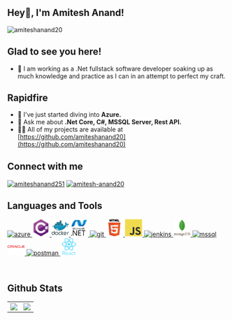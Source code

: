 ## Hey👋, I'm Amitesh Anand!  
<p align="left"> <img src="https://komarev.com/ghpvc/?username=amiteshanand20&label=Profile%20views&color=0e75b6&style=flat" alt="amiteshanand20" /> </p>


## Glad to see you here!  
- 💼 I am working as a .Net fullstack software developer soaking up as much knowledge and practice as I can in an attempt to perfect my craft.  

## Rapidfire
- 🌱 I've just started diving into **Azure.**
- 💬 Ask me about **.Net Core, C#, MSSQL Server, Rest API.**
- 👨‍💻 All of my projects are available at [https://github.com/amiteshanand20](https://github.com/amiteshanand20)



## Connect with me
<p align="left">
<a href="https://www.hackerrank.com/amiteshanand251" target="blank"><img align="center" src="https://raw.githubusercontent.com/rahuldkjain/github-profile-readme-generator/master/src/images/icons/Social/hackerrank.svg" alt="amiteshanand251" height="30" width="40" /></a>
  <a href="https://linkedin.com/in/amitesh-anand20" target="blank"><img align="center" src="https://raw.githubusercontent.com/rahuldkjain/github-profile-readme-generator/master/src/images/icons/Social/linked-in-alt.svg" alt="amitesh-anand20" height="30" width="40" /></a>

</p>

## Languages and Tools  
<div align="center">  
<p align="left"> <a href="https://azure.microsoft.com/en-in/" target="_blank" rel="noreferrer"> <img src="https://www.vectorlogo.zone/logos/microsoft_azure/microsoft_azure-icon.svg" alt="azure" width="40" height="40"/> </a> <a href="https://www.w3schools.com/cs/" target="_blank" rel="noreferrer"> <img src="https://raw.githubusercontent.com/devicons/devicon/master/icons/csharp/csharp-original.svg" alt="csharp" width="40" height="40"/> </a> <a href="https://www.docker.com/" target="_blank" rel="noreferrer"> <img src="https://raw.githubusercontent.com/devicons/devicon/master/icons/docker/docker-original-wordmark.svg" alt="docker" width="40" height="40"/> </a> <a href="https://dotnet.microsoft.com/" target="_blank" rel="noreferrer"> <img src="https://raw.githubusercontent.com/devicons/devicon/master/icons/dot-net/dot-net-original-wordmark.svg" alt="dotnet" width="40" height="40"/> </a> <a href="https://git-scm.com/" target="_blank" rel="noreferrer"> <img src="https://www.vectorlogo.zone/logos/git-scm/git-scm-icon.svg" alt="git" width="40" height="40"/> </a> <a href="https://www.w3.org/html/" target="_blank" rel="noreferrer"> <img src="https://raw.githubusercontent.com/devicons/devicon/master/icons/html5/html5-original-wordmark.svg" alt="html5" width="40" height="40"/> </a> <a href="https://developer.mozilla.org/en-US/docs/Web/JavaScript" target="_blank" rel="noreferrer"> <img src="https://raw.githubusercontent.com/devicons/devicon/master/icons/javascript/javascript-original.svg" alt="javascript" width="40" height="40"/> </a> <a href="https://www.jenkins.io" target="_blank" rel="noreferrer"> <img src="https://www.vectorlogo.zone/logos/jenkins/jenkins-icon.svg" alt="jenkins" width="40" height="40"/> </a> <a href="https://www.mongodb.com/" target="_blank" rel="noreferrer"> <img src="https://raw.githubusercontent.com/devicons/devicon/master/icons/mongodb/mongodb-original-wordmark.svg" alt="mongodb" width="40" height="40"/> </a> <a href="https://www.microsoft.com/en-us/sql-server" target="_blank" rel="noreferrer"> <img src="https://www.svgrepo.com/show/303229/microsoft-sql-server-logo.svg" alt="mssql" width="40" height="40"/> </a> <a href="https://www.oracle.com/" target="_blank" rel="noreferrer"> <img src="https://raw.githubusercontent.com/devicons/devicon/master/icons/oracle/oracle-original.svg" alt="oracle" width="40" height="40"/> </a> <a href="https://postman.com" target="_blank" rel="noreferrer"> <img src="https://www.vectorlogo.zone/logos/getpostman/getpostman-icon.svg" alt="postman" width="40" height="40"/> </a> <a href="https://reactjs.org/" target="_blank" rel="noreferrer"> <img src="https://raw.githubusercontent.com/devicons/devicon/master/icons/react/react-original-wordmark.svg" alt="react" width="40" height="40"/> </a> </p>
</div>  

<br/> 

## Github Stats  
<table><tr><td valign="top" width="50%">
<img src="https://github-readme-stats.vercel.app/api?username=amiteshanand20&show_icons=true&count_private=true&hide_border=true" align="center" style="width: 100%" />

</td><td valign="top" width="50%">
  <div align="center">
<img src="https://github-readme-stats.vercel.app/api/top-langs/?username=amiteshanand20&hide_border=true&layout=compact" align="center" style="width: 100%" />
</div> 
</td></tr></table> 
